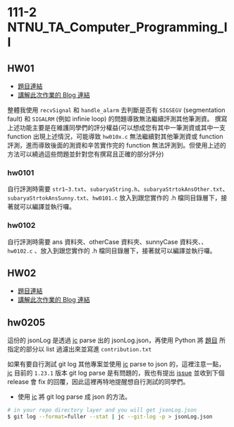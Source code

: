# 111-2 NTNU_TA_Computer_Programming_II

## HW01

* [題目連結](https://drive.google.com/file/d/1GtQG4ZFi-GkuAun4insExypWhXxStdR9/view)
* [講解此次作業的 Blog 連結](https://blog.subarya.me/2023/04/06/%5B2023%20NTNU%20%E7%A8%8B%E5%BC%8F%E8%A8%AD%E8%A8%88%E4%BA%8C%5D%20%E5%8A%A9%E6%95%99%E6%89%B9%E6%94%B9%E8%A7%A3%E9%87%8B%20-%20%E4%BD%9C%E6%A5%AD%E4%B8%80/)

整體我使用 `recvSignal` 和 `handle_alarm` 去判斷是否有 `SIGSEGV` (segmentation fault) 和 `SIGALRM` (例如 infinie loop) 的問題導致無法繼續評測其他筆測資。
撰寫上述功能主要是在維護同學們的評分權益(可以想成您有其中一筆測資或其中一支 function 出現上述情況，可能導致 `hw010x.c` 無法繼續對其他筆測資或 function 評測，進而導致後面的測資和辛苦實作完的 function 無法評測到。但使用上述的方法可以繞過這些問題並針對您有撰寫且正確的部分評分)
### hw0101

自行評測時需要 `str1~3.txt`、`subaryaString.h`、`subaryaStrtokAnsOther.txt`、`subaryaStrtokAnsSunny.txt`、`hw0101.c` 放入到跟您實作的 .h 檔同目錄層下，接著就可以編譯並執行囉。

### hw0102

自行評測時需要 ans 資料夾、otherCase 資料夾、sunnyCase 資料夾、、`hw0102.c` 、放入到跟您實作的 .h 檔同目錄層下，接著就可以編譯並執行囉。

## HW02

* [題目連結](https://drive.google.com/file/d/1dDL0CW_nSeGBl32YkNlW6scxllj2rXta/view)
* [講解此次作業的 Blog 連結](https://blog.subarya.me/2023/04/25/%5B2023%20NTNU%20%E7%A8%8B%E5%BC%8F%E8%A8%AD%E8%A8%88%E4%BA%8C%5D%20%E5%8A%A9%E6%95%99%E6%89%B9%E6%94%B9%E8%A7%A3%E9%87%8B%20-%20%E4%BD%9C%E6%A5%AD%E4%BA%8C/)

## hw0205

這份的 jsonLog 是透過 [jc](https://github.com/kellyjonbrazil/jc) parse 出的 jsonLog.json，再使用 Python 將 [題目](https://drive.google.com/file/d/1dDL0CW_nSeGBl32YkNlW6scxllj2rXta/view) 所指定的部分以 list 過濾出來並寫進 `contribution.txt`

如果有要自行測試 git log 其他專案並使用 [jc](https://github.com/kellyjonbrazil/jc) parse to json 的，這裡注意一點，[jc](https://github.com/kellyjonbrazil/jc) 目前的 `1.23.1` 版本 git log parse 是有問題的，我也有提出 [issue](https://github.com/kellyjonbrazil/jc/issues/395) 並收到下個 release 會 fix 的回覆，因此這裡再特地提醒想自行測試的同學們。
* 使用 [jc](https://blog.kellybrazil.com/2022/05/17/easily-convert-git-log-output-to-json/) 將 git log parse 成 json 的方法。
``` bash
# in your repo directory layer and you will get jsonLog.json
$ git log --format=fuller --stat | jc --git-log -p > jsonLog.json
```